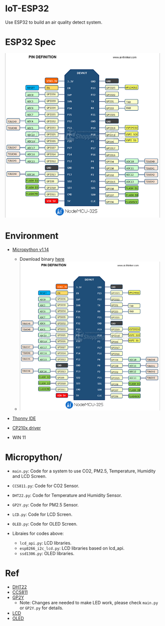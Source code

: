# IoT-ESP32
Use ESP32 to build an air quality detect system.

# ESP32 Spec
![ESP32 Spec](https://github.com/Ratherman/IoT-ESP32/blob/main/ESP32-SPEC.jpeg)

# Environment
* [Micropython v1.14](https://docs.micropython.org/en/v1.14/library/index.html)
    * Download binary [here](https://micropython.org/download/esp32/)
    * ![micropython binary](https://github.com/Ratherman/IoT-ESP32/blob/main/ESP32-SPEC.jpeg)

* [Thonny IDE](https://thonny.org/)
* [CP210x driver](https://www.silabs.com/developers/usb-to-uart-bridge-vcp-drivers)
* WIN 11

# Micropython/
* `main.py`: Code for a system to use CO2, PM2.5, Temperature, Humidity and LCD Screen.
* `CCS811.py`: Code for CO2 Sensor.
* `DHT22.py`: Code for Temperature and Humidity Sensor.
* `GP2Y.py`: Code for PM2.5 Sensor.
* `LCD.py`: Code for LCD Screen.
* `OLED.py`: Code for OLED Screen.

* Libraies for codes above:
    * `lcd_api.py`: LCD libraries.
    * `esp8266_i2c_lcd.py`: LCD libraries based on lcd_api.
    * `ssd1306.py`: OLED libraries.

# Ref
* [DHT22](https://randomnerdtutorials.com/esp32-esp8266-dht11-dht22-micropython-temperature-humidity-sensor/)
* [CCS811](https://github.com/Notthemarsian/CCS811)
* [GP2Y](https://rntlab.com/question/esp32-read-sharp-dust-sensor-gp2y10-switch-micropython/)
    * Note: Changes are needed to make LED work, please check `main.py` or `GP2Y.py` for details.
* [LCD](https://microcontrollerslab.com/i2c-lcd-esp32-esp8266-micropython-tutorial/)
* [OLED](https://randomnerdtutorials.com/micropython-oled-display-esp32-esp8266/)